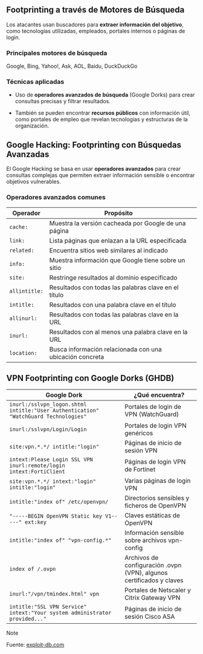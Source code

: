 ## Footprinting a través de Motores de Búsqueda
Los atacantes usan buscadores para **extraer información del objetivo**, como tecnologías utilizadas, empleados, portales internos o páginas de login.

### Principales motores de búsqueda
Google, Bing, Yahoo!, Ask, AOL, Baidu, DuckDuckGo

### Técnicas aplicadas
- Uso de **operadores avanzados de búsqueda** (Google Dorks) para crear consultas precisas y filtrar resultados.

- También se pueden encontrar **recursos públicos** con información útil, como portales de empleo que revelan tecnologías y estructuras de la organización.

## Google Hacking: Footprinting con Búsquedas Avanzadas
El Google Hacking se basa en usar **operadores avanzados** para crear consultas complejas que permiten extraer información sensible o encontrar objetivos vulnerables.

### Operadores avanzados comunes

| Operador      | Propósito                                                |     |
| ------------- | -------------------------------------------------------- | --- |
| `cache:`      | Muestra la versión cacheada por Google de una página     |     |
| `link:`       | Lista páginas que enlazan a la URL especificada          |     |
| `related:`    | Encuentra sitios web similares al indicado               |     |
| `info:`       | Muestra información que Google tiene sobre un sitio      |     |
| `site:`       | Restringe resultados al dominio especificado             |     |
| `allintitle:` | Resultados con todas las palabras clave en el título     |     |
| `intitle:`    | Resultados con una palabra clave en el título            |     |
| `allinurl:`   | Resultados con todas las palabras clave en la URL        |     |
| `inurl:`      | Resultados con al menos una palabra clave en la URL      |     |
| `location:`   | Busca información relacionada con una ubicación concreta |     |
## VPN Footprinting con Google Dorks (GHDB)

| Google Dork                                                                                         | ¿Qué encuentra?                                                                 |
|------------------------------------------------------------------------------------------------------|---------------------------------------------------------------------------------|
| `inurl:/sslvpn_logon.shtml intitle:"User Authentication" "WatchGuard Technologies"`                | Portales de login de VPN (WatchGuard)                                          |
| `inurl:/sslvpn/Login/Login`                                                                         | Portales de login VPN genéricos                                                |
| `site:vpn.*.*/ intitle:"login"`                                                                     | Páginas de inicio de sesión VPN                                                |
| `intext:Please Login SSL VPN inurl:remote/login`<br>`intext:FortiClient`                            | Páginas de login VPN de Fortinet                                               |
| `site:vpn.*.*/ intext:"login" intitle:"login"`                                                      | Varias páginas de login VPN                                                    |
| `intitle:"index of" /etc/openvpn/`                                                                  | Directorios sensibles y ficheros de OpenVPN                                    |
| `"-----BEGIN OpenVPN Static key V1-----" ext:key`                                                   | Claves estáticas de OpenVPN                                                    |
| `intitle:"index of" "vpn-config.*"`                                                                 | Información sensible sobre archivos vpn-config                                 |
| `index of /.ovpn`                                                                                   | Archivos de configuración .ovpn (VPN), algunos certificados y claves           |
| `inurl:"/vpn/tmindex.html" vpn`                                                                     | Portales de Netscaler y Citrix Gateway VPN                                     |
| `intitle:"SSL VPN Service" intext:"Your system administrator provided..."`                          | Páginas de inicio de sesión Cisco ASA                                          |

> [!NOTE]
> Fuente: [exploit-db.com](https://www.exploit-db.com/google-hacking-database)



